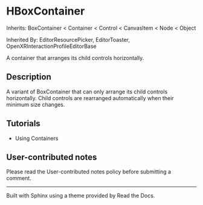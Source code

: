 # HBoxContainer

Inherits: BoxContainer < Container < Control < CanvasItem < Node < Object

Inherited By: EditorResourcePicker, EditorToaster,
OpenXRInteractionProfileEditorBase

A container that arranges its child controls horizontally.

## Description

A variant of BoxContainer that can only arrange its child controls
horizontally. Child controls are rearranged automatically when their minimum
size changes.

## Tutorials

  * Using Containers

## User-contributed notes

Please read the User-contributed notes policy before submitting a comment.

* * *

Built with Sphinx using a theme provided by Read the Docs.

